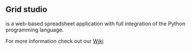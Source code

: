 ## Grid studio
is a web-based spreadsheet application with full integration of the Python programming language.

For more information check out our <a href="https://github.com/ricklamers/gridstudio/wiki">Wiki</a>